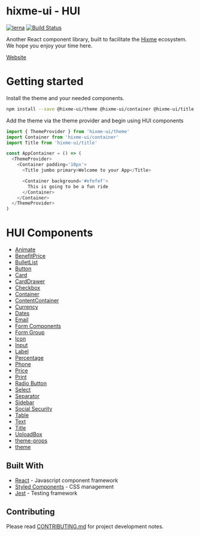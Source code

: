 hixme-ui - HUI
===============
[![lerna](https://img.shields.io/badge/maintained%20with-lerna-cc00ff.svg)](https://lernajs.io/)
[![Build Status](https://travis-ci.org/hixme/hixme-ui.svg?branch=master)](https://travis-ci.org/hixme/hixme-ui)

Another React component library, built to facilitate the
[Hixme](https://hixme.com/) ecosystem. We hope you enjoy your time here.

[Website](https://hixme.github.io/hixme-ui)

# Getting started

Install the theme and your needed components.

```bash
npm install --save @hixme-ui/theme @hixme-ui/container @hixme-ui/title
```

Add the theme via the theme provider and begin using HUI components

```javascript
import { ThemeProvider } from 'hixme-ui/theme'
import Container from 'hixme-ui/container'
import Title from 'hixme-ui/title'

const AppContainer = () => (
  <ThemeProvider>
    <Container padding='10px'>
      <Title jumbo primary>Welcome to your App</Title>

      <Container background='#efefef'>
        This is going to be a fun ride
      </Container>
    </Container>
  </ThemeProvider>
)
```

# HUI Components
* [Animate](https://github.com/hixme/hixme-ui/tree/master/packages/animate)
* [BenefitPrice](https://github.com/hixme/hixme-ui/tree/master/packages/benefit-price)
* [BulletList](https://github.com/hixme/hixme-ui/tree/master/packages/bullet-list)
* [Button](https://github.com/hixme/hixme-ui/tree/master/packages/button)
* [Card](https://github.com/hixme/hixme-ui/tree/master/packages/card)
* [CardDrawer](https://github.com/hixme/hixme-ui/tree/master/packages/card-drawer)
* [Checkbox](https://github.com/hixme/hixme-ui/tree/master/packages/checkbox)
* [Container](https://github.com/hixme/hixme-ui/tree/master/packages/container)
* [ContentContainer](https://github.com/hixme/hixme-ui/tree/master/packages/content-container)
* [Currency](https://github.com/hixme/hixme-ui/tree/master/packages/currency)
* [Dates](https://github.com/hixme/hixme-ui/tree/master/packages/dates)
* [Email](https://github.com/hixme/hixme-ui/tree/master/packages/email)
* [Form Components](https://github.com/hixme/hixme-ui/tree/master/packages/forms)
* [Form Group](https://github.com/hixme/hixme-ui/tree/master/packages/form-group)
* [Icon](https://github.com/hixme/hixme-ui/tree/master/packages/icon)
* [Input](https://github.com/hixme/hixme-ui/tree/master/packages/input)
* [Label](https://github.com/hixme/hixme-ui/tree/master/packages/label)
* [Percentage](https://github.com/hixme/hixme-ui/tree/master/packages/percentage)
* [Phone](https://github.com/hixme/hixme-ui/tree/master/packages/phone)
* [Price](https://github.com/hixme/hixme-ui/tree/master/packages/price)
* [Print](https://github.com/hixme/hixme-ui/tree/master/packages/print)
* [Radio Button](https://github.com/hixme/hixme-ui/tree/master/packages/radio-button)
* [Select](https://github.com/hixme/hixme-ui/tree/master/packages/select)
* [Separator](https://github.com/hixme/hixme-ui/tree/master/packages/separator)
* [Sidebar](https://github.com/hixme/hixme-ui/tree/master/packages/sidebar)
* [Social Security](https://github.com/hixme/hixme-ui/tree/master/packages/social-security)
* [Table](https://github.com/hixme/hixme-ui/tree/master/packages/table)
* [Text](https://github.com/hixme/hixme-ui/tree/master/packages/text)
* [Title](https://github.com/hixme/hixme-ui/tree/master/packages/title)
* [UploadBox](https://github.com/hixme/hixme-ui/tree/master/packages/upload-box)
* [theme-props](https://github.com/hixme/hixme-ui/tree/master/packages/theme-props)
* [theme](https://github.com/hixme/hixme-ui/tree/master/packages/theme)

## Built With

* [React](https://reactjs.org/) - Javascript component framework
* [Styled Components](https://www.styled-components.com) - CSS management
* [Jest](https://facebook.github.io/jest/) - Testing framework


## Contributing

Please read
[CONTRIBUTING.md](https://github.com/hixme/hixme-ui/blob/master/CONTRIBUTING.md)
for project development notes.


